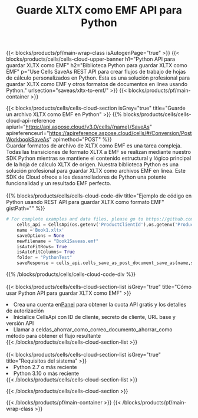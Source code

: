 ﻿---
title:  Guarde XLTX como EMF API para Python
description:  API y SDK en la nube para Microsoft Excel y OpenOffice Calc. Convierta la hoja de cálculo a otro archivo de formato.
url: /sv/python/saveas/xltx-to-emf/
---
{{< blocks/products/pf/main-wrap-class isAutogenPage="true" >}}
{{< blocks/products/cells/cells-cloud-upper-banner h1="Python API para guardar XLTX como EMF" h2="Biblioteca Python para guardar XLTX como EMF" p="Use Cells SaveAs REST API para crear flujos de trabajo de hojas de cálculo personalizados en Python. Esta es una solución profesional para guardar XLTX como EMF y otros formatos de documentos en línea usando Python." urlsection="saveas/xltx-to-emf/" >}}
{{< blocks/products/pf/main-container >}}

{{< blocks/products/cells/cells-cloud-section isGrey="true" title="Guarde un archivo XLTX como EMF en Python" >}}
{{% blocks/products/cells/cells-cloud-api-reference apiurl="https://api.aspose.cloud/v3.0/cells/{name}/SaveAs" apireferenceurl="https://apireference.aspose.cloud/cells/#/Conversion/PostWorkbookSaveAs" apimethod="POST" %}}
<br/>
Guardar formatos de archivo de XLTX como EMF es una tarea compleja. Todas las transiciones de formato XLTX a EMF se realizan mediante nuestro SDK Python mientras se mantiene el contenido estructural y lógico principal de la hoja de cálculo XLTX de origen. Nuestra biblioteca Python es una solución profesional para guardar XLTX como archivos EMF en línea. Este SDK de Cloud ofrece a los desarrolladores de Python una potente funcionalidad y un resultado EMF perfecto.
<br/>
<br/>
{{% blocks/products/cells/cells-cloud-code-div title="Ejemplo de código en Python usando REST API para guardar XLTX como formato EMF" gistPath="" %}}
  
```python
# For complete examples and data files, please go to https://github.com/aspose-cells-cloud/aspose-cells-cloud-python/
    cells_api = CellsApi(os.getenv('ProductClientId'),os.getenv('ProductClientSecret'))
    name ='Book1.xltx'    
    saveOptions = None
    newfilename = "Book1Saveas.emf"
    isAutoFitRows= True
    isAutoFitColumns= True
    folder = "PythonTest"
    saveResponse = cells_api.cells_save_as_post_document_save_as(name,save_options=saveOptions, newfilename=(folder +'/' + newfilename),folder=folder)
```
  
{{% /blocks/products/cells/cells-cloud-code-div %}}
<br/>
<br/>
{{< blocks/products/cells/cells-cloud-section-list isGrey="true" title="Cómo usar Python API para guardar XLTX como EMF" >}}
<li> Crea una cuenta en<a href="https://dashboard.aspose.cloud/">Panel</a> para obtener la cuota API gratis y los detalles de autorización</li>
<li>Inicialice CellsApi con ID de cliente, secreto de cliente, URL base y versión API</li>
<li>Llamar a celdas_ahorrar_como_correo_documento_ahorrar_como método para obtener el flujo resultante</li>
{{< /blocks/products/cells/cells-cloud-section-list >}}
<br/>
<br/>
{{< blocks/products/cells/cells-cloud-section-list isGrey="true" title="Requisitos del sistema" >}}
<li>Python 2.7 o más reciente</li>
<li>Python 3.10 o más reciente</li>
{{< /blocks/products/cells/cells-cloud-section-list >}}

{{< /blocks/products/cells/cells-cloud-section >}}

{{< /blocks/products/pf/main-container >}}
{{< /blocks/products/pf/main-wrap-class >}}
